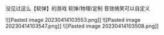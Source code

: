 没见过这么【软弹】的游戏
软弹/物理/定制
音效搞笑可以自定义

![[Pasted image 20230414103553.png]]
![[Pasted image 20230414103547.png]]
![[Pasted image 20230414103508.png]]